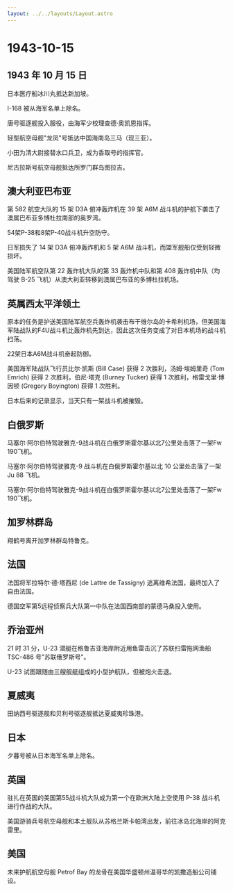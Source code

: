 ```yaml
---
layout: ../../layouts/Layout.astro
---
```


# 1943-10-15

## 1943 年 10 月 15 日

日本医疗船冰川丸抵达新加坡。

I-168 被从海军名单上除名。

唐号驱逐舰投入服役，由海军少校理查德·奥凯恩指挥。

轻型航空母舰"龙凤"号抵达中国海南岛三马（现三亚）。

小田为清大尉接替水口兵卫，成为香取号的指挥官。

尼古拉斯号航空母舰抵达所罗门群岛图拉吉。

## 澳大利亚巴布亚

第 582 航空大队的 15 架 D3A 俯冲轰炸机在 39 架 A6M
战斗机的护航下袭击了澳属巴布亚多博杜拉南部的奥罗湾。

54架P-38和8架P-40战斗机升空防守。

日军损失了 14 架 D3A 俯冲轰炸机和 5 架 A6M
战斗机，而盟军舰船仅受到轻微损坏。

美国陆军航空队第 22 轰炸机大队的第 33 轰炸机中队和第 408
轰炸机中队（均驾驶 B-25 飞机）从澳大利亚转移到澳属巴布亚的多博杜拉机场。

## 英属西太平洋领土

原本的任务是护送美国陆军航空兵轰炸机袭击布干维尔岛的卡希利机场，但美国海军陆战队的F4U战斗机比轰炸机先到达，因此这次任务变成了对日本机场的战斗机扫荡。

22架日本A6M战斗机奋起防御。

美国海军陆战队飞行员比尔·凯斯 (Bill Case) 获得 2 次胜利，汤姆·埃姆里奇
(Tom Emrich) 获得 2 次胜利，伯尼·塔克 (Burney Tucker) 获得 1
次胜利，格雷戈里·博因顿 (Gregory Boyington) 获得 1 次胜利。

日本后来的记录显示，当天只有一架战斗机被摧毁。

## 白俄罗斯

马塞尔·阿尔伯特驾驶雅克-9战斗机在白俄罗斯霍尔基以北7公里处击落了一架Fw
190飞机。

马塞尔·阿尔伯特驾驶雅克-9 战斗机在白俄罗斯霍尔基以北 10 公里处击落了一架
Ju 88 飞机。

马塞尔·阿尔伯特驾驶雅克-9战斗机在白俄罗斯霍尔基以北7公里处击落了一架Fw
190飞机。

## 加罗林群岛

翔鹤号离开加罗林群岛特鲁克。

## 法国

法国将军拉特尔·德·塔西尼 (de Lattre de Tassigny)
逃离维希法国，最终加入了自由法国。

德国空军第5远程侦察兵大队第一中队在法国西南部的蒙德马桑投入使用。

## 乔治亚州

21 时 31 分，U-23 潜艇在格鲁吉亚海岸附近用鱼雷击沉了苏联扫雷拖网渔船
TSC-486 号"苏联俄罗斯号"。

U-23 试图跟随由三艘舰艇组成的小型护航队，但被炮火击退。

## 夏威夷

田纳西号驱逐舰和贝利号驱逐舰抵达夏威夷珍珠港。

## 日本

夕暮号被从日本海军名单上除名。

## 英国

驻扎在英国的美国第55战斗机大队成为第一个在欧洲大陆上空使用 P-38
战斗机进行作战的大队。

美国游骑兵号航空母舰和本土舰队从苏格兰斯卡帕湾出发，前往冰岛北海岸的阿克雷里。

## 美国

未来护航航空母舰 Petrof Bay
的龙骨在美国华盛顿州温哥华的凯撒造船公司铺设。